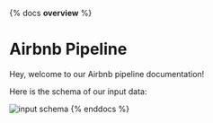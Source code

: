 {% docs __overview__ %}
# Airbnb Pipeline

Hey, welcome to our Airbnb pipeline documentation!

Here is the schema of our input data:

![input schema](assets/input_schema.png)
{% enddocs %}
